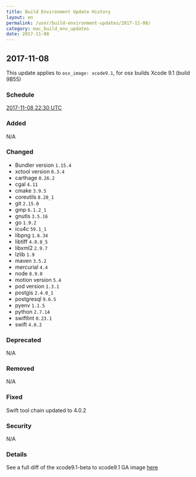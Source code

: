 ```yaml
---
title: Build Environment Update History
layout: en
permalink: /user/build-environment-updates/2017-11-08/
category: mac_build_env_updates
date: 2017-11-08
---
```


## 2017-11-08

This update applies to `osx_image: xcode9.1`, for osx builds
Xcode 9.1 (build 9B55)

### Schedule

[2017-11-08 22:30 UTC](http://everytimezone.com/#2017-11-08,490,c8l)

### Added

N/A

### Changed

- Bundler version `1.15.4`
- xctool version `0.3.4`
- carthage `0.26.2`
- cgal `4.11`
- cmake `3.9.5`
- coreutils `8.28_1`
- git `2.15.0`
- gmp `6.1.2_1`
- gnutls `3.5.16`
- go `1.9.2`
- icu4c `59.1_1`
- libpng `1.6.34`
- libtiff `4.0.8_5`
- libxml2 `2.9.7`
- lzlib `1.9`
- maven `3.5.2`
- mercurial `4.4`
- node `8.9.0`
- motion version `5.4`
- pod version `1.3.1`
- postgis `2.4.0_1`
- postgresql `9.6.5`
- pyenv `1.1.5`
- python `2.7.14`
- swiftlint `0.23.1`
- swift `4.0.2`

### Deprecated

N/A

### Removed

N/A

### Fixed

Swift tool chain updated to 4.0.2

### Security

N/A

### Details

See a full diff of the xcode9.1-beta to xcode9.1 GA image [here](https://github.com/travis-ci/docs-travis-ci-com/commit/f73c2664e632ff0f60328ddd569c8b9a2755fe45)

